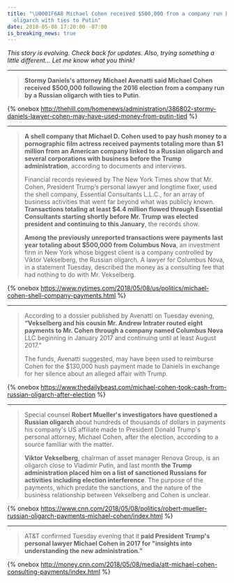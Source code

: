 ```yaml
---
title: "\U0001F6A8 Michael Cohen received $500,000 from a company run by a Russian
  oligarch with ties to Putin"
date: 2018-05-08 17:20:00 -07:00
is_breaking_news: true
---
```


*This story is evolving. Check back for updates. Also, trying something a little different... Let me know what you think!*

---

> **Stormy Daniels's attorney Michael Avenatti said Michael Cohen received $500,000 following the 2016 election from a company run by a Russian oligarch with ties to Putin**.

{% onebox http://thehill.com/homenews/administration/386802-stormy-daniels-lawyer-cohen-may-have-used-money-from-putin-tied %}

---

> **A shell company that Michael D. Cohen used to pay hush money to a pornographic film actress received payments totaling more than $1 million from an American company linked to a Russian oligarch and several corporations with business before the Trump administration**, according to documents and interviews.
>
> Financial records reviewed by The New York Times show that Mr. Cohen, President Trump’s personal lawyer and longtime fixer, used the shell company, Essential Consultants L.L.C., for an array of business activities that went far beyond what was publicly known. **Transactions totaling at least $4.4 million flowed through Essential Consultants starting shortly before Mr. Trump was elected president and continuing to this January**, the records show.
>
> **Among the previously unreported transactions were payments last year totaling about $500,000 from Columbus Nova**, an investment firm in New York whose biggest client is a company controlled by Viktor Vekselberg, the Russian oligarch. A lawyer for Columbus Nova, in a statement Tuesday, described the money as a consulting fee that had nothing to do with Mr. Vekselberg.

{% onebox https://www.nytimes.com/2018/05/08/us/politics/michael-cohen-shell-company-payments.html %}

---

> According to a dossier published by Avenatti on Tuesday evening, **“Vekselberg and his cousin Mr. Andrew Intrater routed eight payments to Mr. Cohen through a company named Columbus Nova** LLC beginning in January 2017 and continuing until at least August 2017.”
>
> The funds, Avenatti suggested, may have been used to reimburse Cohen for the $130,000 hush payment made to Daniels in exchange for her silence about an alleged affair with Trump.

{% onebox https://www.thedailybeast.com/michael-cohen-took-cash-from-russian-oligarch-after-election %}

---

> Special counsel **Robert Mueller's investigators have questioned a Russian oligarch** about hundreds of thousands of dollars in payments his company's US affiliate made to President Donald Trump's personal attorney, Michael Cohen, after the election, according to a source familiar with the matter.
>
> **Viktor Vekselberg**, chairman of asset manager Renova Group, is an oligarch close to Vladimir Putin, and last month **the Trump administration placed him on a list of sanctioned Russians for activities including election interference**. The purpose of the payments, which predate the sanctions, and the nature of the business relationship between Vekselberg and Cohen is unclear.

{% onebox https://www.cnn.com/2018/05/08/politics/robert-mueller-russian-oligarch-payments-michael-cohen/index.html %}

---

> AT&T confirmed Tuesday evening that it **paid President Trump's personal lawyer Michael Cohen in 2017 for "insights into understanding the new administration."**

{% onebox http://money.cnn.com/2018/05/08/media/att-michael-cohen-consulting-payments/index.html %}